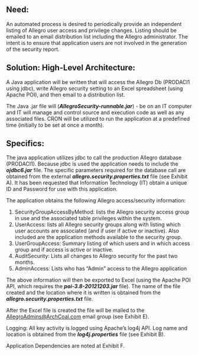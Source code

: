 ## Need: ##
An automated process is desired to periodically provide an independent listing of Allegro user access and privilege changes.  Listing should be emailed to an email distribution list including the Allegro administrator. The intent is to ensure that application users are not involved in the generation of the security report.


## Solution: High-Level Architecture: ##
A Java application will be written that will access the Allegro Db (PRODACI1 using jdbc), write Allegro security setting to an Excel spreadsheet (using Apache POI), and then email to a distribution list.

The Java .jar file will (_**AllegroSecurity-runnable.jar**_) - be on an IT computer and IT will manage and control source and execution code as well as any associated files.  CRON will be utilized to run the application at a predefined time (initially to be set at once a month).


## Specifics: ##
The java application utilizes jdbc to call the production Allegro database (PRODACI1).  Because jdbc is used the application needs to include the _**ojdbc6.jar**_ file.  The specific parameters required for the database call are obtained from the external _**allegro.security.properties.txt**_ file (see Exhibit A).  It has been requested that Information Technology (IT) obtain a unique ID and Password for use with this application.

The application obtains the following Allegro access/security information:

  1. SecurityGroupAccessByMethod: lists the Allegro security access group in use and the associated table privileges within the system.
  1. UserAccess: lists all Allegro security groups along with listing which user accounts are associated (and if user if active or inactive).  Also included are the application methods available to the security group.
  1. UserGroupAccess: Summary listing of which users and in which access group and if access is active or inactive.
  1. AuditSecurity: Lists all changes to Allegro security for the past two months.
  1. AdminAccess:  Lists who has “Admin” access to the Allegro application

The above information will then be exported to Excel (using the Apache POI API, which requires the _**poi-3.8-20121203.jar**_ file).  The name of the file created and the location where it is written is obtained from the _**allegro.security.properties.txt**_ file.

After the Excel file is created the file will be mailed to the AllegroAdmins@ArchCoal.com email group (see Exhibit E).

Logging: All key activity is logged using Apache’s log4j API. Log name and location is obtained from the _**log4j.properties**_ file (see Exhibit B).


Application Dependencies are noted at Exhibit F.